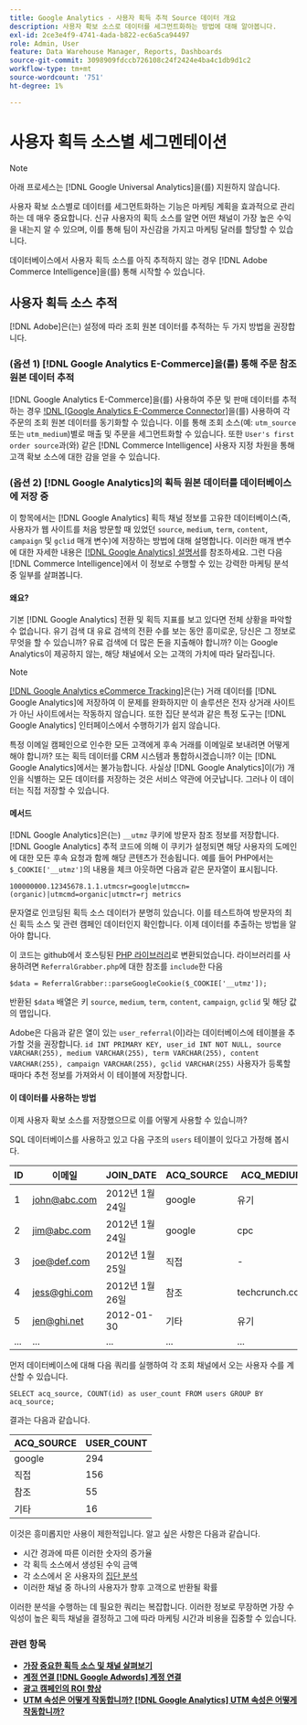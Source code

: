 ```yaml
---
title: Google Analytics - 사용자 획득 추적 Source 데이터 개요
description: 사용자 확보 소스로 데이터를 세그먼트화하는 방법에 대해 알아봅니다.
exl-id: 2ce3e4f9-4741-4ada-b822-ec6a5ca94497
role: Admin, User
feature: Data Warehouse Manager, Reports, Dashboards
source-git-commit: 3098909fdccb726108c24f2424e4ba4c1db9d1c2
workflow-type: tm+mt
source-wordcount: '751'
ht-degree: 1%

---
```


# 사용자 획득 소스별 세그멘테이션

>[!NOTE]
>
>아래 프로세스는 [!DNL Google Universal Analytics]을(를) 지원하지 않습니다.

사용자 확보 소스별로 데이터를 세그먼트화하는 기능은 마케팅 계획을 효과적으로 관리하는 데 매우 중요합니다. 신규 사용자의 획득 소스를 알면 어떤 채널이 가장 높은 수익을 내는지 알 수 있으며, 이를 통해 팀이 자신감을 가지고 마케팅 달러를 할당할 수 있습니다.

데이터베이스에서 사용자 획득 소스를 아직 추적하지 않는 경우 [!DNL Adobe Commerce Intelligence]을(를) 통해 시작할 수 있습니다.

## 사용자 획득 소스 추적

[!DNL Adobe]은(는) 설정에 따라 조회 원본 데이터를 추적하는 두 가지 방법을 권장합니다.

### (옵션 1) [!DNL Google Analytics E-Commerce]을(를) 통해 주문 참조 원본 데이터 추적

[!DNL Google Analytics E-Commerce]을(를) 사용하여 주문 및 판매 데이터를 추적하는 경우 [!DNL [Google Analytics E-Commerce Connector]](../importing-data/integrations/google-ecommerce.md)을(를) 사용하여 각 주문의 조회 원본 데이터를 동기화할 수 있습니다. 이를 통해 조회 소스(예: `utm_source` 또는 `utm_medium`)별로 매출 및 주문을 세그먼트화할 수 있습니다. 또한 `User's first order source`과(와) 같은 [!DNL Commerce Intelligence] 사용자 지정 차원을 통해 고객 확보 소스에 대한 감을 얻을 수 있습니다.

### (옵션 2) [!DNL Google Analytics]의 획득 원본 데이터를 데이터베이스에 저장 중

이 항목에서는 [!DNL Google Analytics] 획득 채널 정보를 고유한 데이터베이스(즉, 사용자가 웹 사이트를 처음 방문할 때 있었던 `source`, `medium`, `term`, `content`, `campaign` 및 `gclid` 매개 변수)에 저장하는 방법에 대해 설명합니다. 이러한 매개 변수에 대한 자세한 내용은 [[!DNL Google Analytics] 설명서](https://support.google.com/analytics/answer/1191184?hl=en#zippy=%2Cin-this-article)를 참조하세요. 그런 다음 [!DNL Commerce Intelligence]에서 이 정보로 수행할 수 있는 강력한 마케팅 분석 중 일부를 살펴봅니다.

#### 왜요?

기본 [!DNL Google Analytics] 전환 및 획득 지표를 보고 있다면 전체 상황을 파악할 수 없습니다. 유기 검색 대 유료 검색의 전환 수를 보는 동안 흥미로운, 당신은 그 정보로 무엇을 할 수 있습니까? 유료 검색에 더 많은 돈을 지출해야 합니까? 이는 Google Analytics이 제공하지 않는, 해당 채널에서 오는 고객의 가치에 따라 달라집니다.

>[!NOTE]
>
>[[!DNL Google Analytics eCommerce Tracking]](https://developers.google.com/analytics/devguides/collection/gajs/gaTrackingEcommerce)은(는) 거래 데이터를 [!DNL Google Analytics]에 저장하여 이 문제를 완화하지만 이 솔루션은 전자 상거래 사이트가 아닌 사이트에서는 작동하지 않습니다. 또한 집단 분석과 같은 특정 도구는 [!DNL Google Analytics] 인터페이스에서 수행하기가 쉽지 않습니다.

특정 이메일 캠페인으로 인수한 모든 고객에게 후속 거래를 이메일로 보내려면 어떻게 해야 합니까? 또는 획득 데이터를 CRM 시스템과 통합하시겠습니까? 이는 [!DNL Google Analytics]에서는 불가능합니다. 사실상 [!DNL Google Analytics]이(가) 개인을 식별하는 모든 데이터를 저장하는 것은 서비스 약관에 어긋납니다. 그러나 이 데이터는 직접 저장할 수 있습니다.

#### 메서드

[!DNL Google Analytics]은(는) `__utmz` 쿠키에 방문자 참조 정보를 저장합니다. [!DNL Google Analytics] 추적 코드에 의해 이 쿠키가 설정되면 해당 사용자의 도메인에 대한 모든 후속 요청과 함께 해당 콘텐츠가 전송됩니다. 예를 들어 PHP에서는 `$_COOKIE['__utmz']`의 내용을 체크 아웃하면 다음과 같은 문자열이 표시됩니다.

`100000000.12345678.1.1.utmcsr=google|utmccn=(organic)|utmcmd=organic|utmctr=rj metrics`

문자열로 인코딩된 획득 소스 데이터가 분명히 있습니다. 이를 테스트하여 방문자의 최신 획득 소스 및 관련 캠페인 데이터인지 확인합니다. 이제 데이터를 추출하는 방법을 알아야 합니다.

이 코드는 github에서 호스팅된 [PHP 라이브러리](https://github.com/RJMetrics/referral-grabber-php)로 변환되었습니다. 라이브러리를 사용하려면 `ReferralGrabber.php`에 대한 참조를 `include`한 다음

`$data = ReferralGrabber::parseGoogleCookie($_COOKIE['__utmz']);`

반환된 `$data` 배열은 키 `source`, `medium`, `term`, `content`, `campaign`, `gclid` 및 해당 값의 맵입니다.

Adobe은 다음과 같은 열이 있는 `user_referral`(이)라는 데이터베이스에 테이블을 추가할 것을 권장합니다. `id INT PRIMARY KEY, user_id INT NOT NULL, source VARCHAR(255), medium VARCHAR(255), term VARCHAR(255), content VARCHAR(255), campaign VARCHAR(255), gclid VARCHAR(255)` 사용자가 등록할 때마다 추천 정보를 가져와서 이 테이블에 저장합니다.

#### 이 데이터를 사용하는 방법

이제 사용자 확보 소스를 저장했으므로 이를 어떻게 사용할 수 있습니까?

SQL 데이터베이스를 사용하고 있고 다음 구조의 `users` 테이블이 있다고 가정해 봅시다.

| ID | 이메일 | JOIN_DATE | ACQ_SOURCE | ACQ_MEDIUM |
|--- |--- |--- |--- |--- |
| 1 | john@abc.com | 2012년 1월 24일 | google | 유기 |
| 2 | jim@abc.com | 2012년 1월 24일 | google | cpc |
| 3 | joe@def.com | 2012년 1월 25일 | 직접 | - |
| 4 | jess@ghi.com | 2012년 1월 26일 | 참조 | techcrunch.com |
| 5 | jen@ghi.net | 2012-01-30 | 기타 | 유기 |
| ... | ... | ... | ... | ... |

먼저 데이터베이스에 대해 다음 쿼리를 실행하여 각 조회 채널에서 오는 사용자 수를 계산할 수 있습니다.

`SELECT acq_source, COUNT(id) as user_count FROM users GROUP BY acq_source;`

결과는 다음과 같습니다.

| ACQ_SOURCE | USER_COUNT |
|--- |--- |
| google | 294 |
| 직접 | 156 |
| 참조 | 55 |
| 기타 | 16 |

이것은 흥미롭지만 사용이 제한적입니다. 알고 싶은 사항은 다음과 같습니다.

* 시간 경과에 따른 이러한 숫자의 증가율
* 각 획득 소스에서 생성된 수익 금액
* 각 소스에서 온 사용자의 [집단 분석](https://en.wikipedia.org/wiki/Cohort_analysis)
* 이러한 채널 중 하나의 사용자가 향후 고객으로 반환될 확률

이러한 분석을 수행하는 데 필요한 쿼리는 복잡합니다. 이러한 정보로 무장하면 가장 수익성이 높은 획득 채널을 결정하고 그에 따라 마케팅 시간과 비용을 집중할 수 있습니다.

### 관련 항목

* **[가장 중요한 획득 소스 및 채널 살펴보기](../analysis/most-value-source-channel.md)**
* **[계정 연결 [!DNL Google Adwords] 계정 연결](../importing-data/integrations/google-adwords.md)**
* **[광고 캠페인의 ROI 향상](../analysis/roi-ad-camp.md)**
* **[UTM 속성은 어떻게 작동합니까? [!DNL Google Analytics] UTM 속성은 어떻게 작동합니까?](../analysis/utm-attributes.md)**
